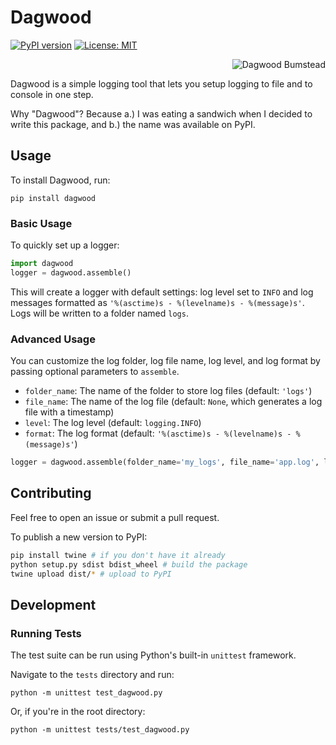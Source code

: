 # Dagwood 

[![PyPI version](https://badge.fury.io/py/dagwood.svg)](https://badge.fury.io/py/dagwood)
[![License: MIT](https://img.shields.io/badge/License-MIT-yellow.svg)](https://opensource.org/licenses/MIT)

<img src="dagwood.png" alt="Dagwood Bumstead" align="right" />

<br/>

Dagwood is a simple logging tool that lets you setup logging to file and to console in one step.

Why "Dagwood"? Because a.) I was eating a sandwich when I decided to write this package, and b.) the name was available on PyPI.

## Usage

To install Dagwood, run:

```
pip install dagwood
```

### Basic Usage

To quickly set up a logger:

```python
import dagwood
logger = dagwood.assemble()
```

This will create a logger with default settings: log level set to `INFO` and log messages formatted as `'%(asctime)s - %(levelname)s - %(message)s'`. Logs will be written to a folder named `logs`.

### Advanced Usage

You can customize the log folder, log file name, log level, and log format by passing optional parameters to `assemble`.

- `folder_name`: The name of the folder to store log files (default: `'logs'`)
- `file_name`: The name of the log file (default: `None`, which generates a log file with a timestamp)
- `level`: The log level (default: `logging.INFO`)
- `format`: The log format (default: `'%(asctime)s - %(levelname)s - %(message)s'`)

```python
logger = dagwood.assemble(folder_name='my_logs', file_name='app.log', level=logging.DEBUG, format='%(levelname)s - %(message)s')
```

## Contributing

Feel free to open an issue or submit a pull request.

To publish a new version to PyPI:
```bash
pip install twine # if you don't have it already
python setup.py sdist bdist_wheel # build the package
twine upload dist/* # upload to PyPI
```

## Development

### Running Tests

The test suite can be run using Python's built-in `unittest` framework.

Navigate to the `tests` directory and run:

```
python -m unittest test_dagwood.py
```

Or, if you're in the root directory:

```
python -m unittest tests/test_dagwood.py
```
